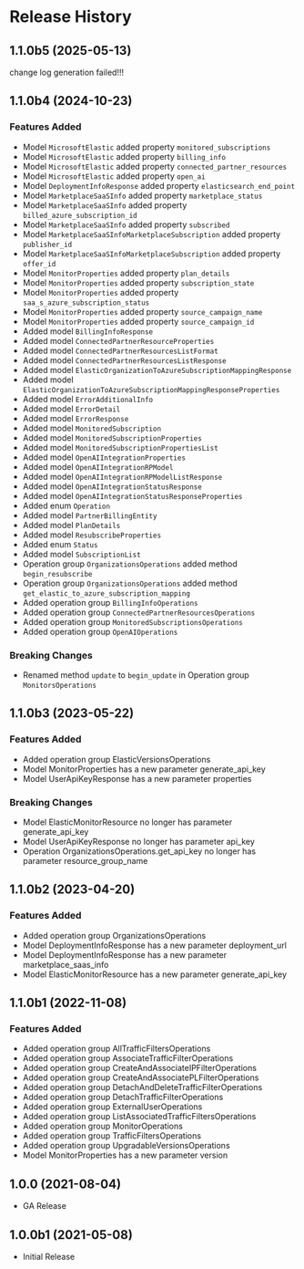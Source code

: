 # Release History

## 1.1.0b5 (2025-05-13)

change log generation failed!!!

## 1.1.0b4 (2024-10-23)

### Features Added

  - Model `MicrosoftElastic` added property `monitored_subscriptions`
  - Model `MicrosoftElastic` added property `billing_info`
  - Model `MicrosoftElastic` added property `connected_partner_resources`
  - Model `MicrosoftElastic` added property `open_ai`
  - Model `DeploymentInfoResponse` added property `elasticsearch_end_point`
  - Model `MarketplaceSaaSInfo` added property `marketplace_status`
  - Model `MarketplaceSaaSInfo` added property `billed_azure_subscription_id`
  - Model `MarketplaceSaaSInfo` added property `subscribed`
  - Model `MarketplaceSaaSInfoMarketplaceSubscription` added property `publisher_id`
  - Model `MarketplaceSaaSInfoMarketplaceSubscription` added property `offer_id`
  - Model `MonitorProperties` added property `plan_details`
  - Model `MonitorProperties` added property `subscription_state`
  - Model `MonitorProperties` added property `saa_s_azure_subscription_status`
  - Model `MonitorProperties` added property `source_campaign_name`
  - Model `MonitorProperties` added property `source_campaign_id`
  - Added model `BillingInfoResponse`
  - Added model `ConnectedPartnerResourceProperties`
  - Added model `ConnectedPartnerResourcesListFormat`
  - Added model `ConnectedPartnerResourcesListResponse`
  - Added model `ElasticOrganizationToAzureSubscriptionMappingResponse`
  - Added model `ElasticOrganizationToAzureSubscriptionMappingResponseProperties`
  - Added model `ErrorAdditionalInfo`
  - Added model `ErrorDetail`
  - Added model `ErrorResponse`
  - Added model `MonitoredSubscription`
  - Added model `MonitoredSubscriptionProperties`
  - Added model `MonitoredSubscriptionPropertiesList`
  - Added model `OpenAIIntegrationProperties`
  - Added model `OpenAIIntegrationRPModel`
  - Added model `OpenAIIntegrationRPModelListResponse`
  - Added model `OpenAIIntegrationStatusResponse`
  - Added model `OpenAIIntegrationStatusResponseProperties`
  - Added enum `Operation`
  - Added model `PartnerBillingEntity`
  - Added model `PlanDetails`
  - Added model `ResubscribeProperties`
  - Added enum `Status`
  - Added model `SubscriptionList`
  - Operation group `OrganizationsOperations` added method `begin_resubscribe`
  - Operation group `OrganizationsOperations` added method `get_elastic_to_azure_subscription_mapping`
  - Added operation group `BillingInfoOperations`
  - Added operation group `ConnectedPartnerResourcesOperations`
  - Added operation group `MonitoredSubscriptionsOperations`
  - Added operation group `OpenAIOperations`

### Breaking Changes

  - Renamed method `update` to `begin_update` in Operation group `MonitorsOperations`

## 1.1.0b3 (2023-05-22)

### Features Added

  - Added operation group ElasticVersionsOperations
  - Model MonitorProperties has a new parameter generate_api_key
  - Model UserApiKeyResponse has a new parameter properties

### Breaking Changes

  - Model ElasticMonitorResource no longer has parameter generate_api_key
  - Model UserApiKeyResponse no longer has parameter api_key
  - Operation OrganizationsOperations.get_api_key no longer has parameter resource_group_name

## 1.1.0b2 (2023-04-20)

### Features Added

  - Added operation group OrganizationsOperations
  - Model DeploymentInfoResponse has a new parameter deployment_url
  - Model DeploymentInfoResponse has a new parameter marketplace_saas_info
  - Model ElasticMonitorResource has a new parameter generate_api_key

## 1.1.0b1 (2022-11-08)

### Features Added

  - Added operation group AllTrafficFiltersOperations
  - Added operation group AssociateTrafficFilterOperations
  - Added operation group CreateAndAssociateIPFilterOperations
  - Added operation group CreateAndAssociatePLFilterOperations
  - Added operation group DetachAndDeleteTrafficFilterOperations
  - Added operation group DetachTrafficFilterOperations
  - Added operation group ExternalUserOperations
  - Added operation group ListAssociatedTrafficFiltersOperations
  - Added operation group MonitorOperations
  - Added operation group TrafficFiltersOperations
  - Added operation group UpgradableVersionsOperations
  - Model MonitorProperties has a new parameter version

## 1.0.0 (2021-08-04)

  - GA Release

## 1.0.0b1 (2021-05-08)

* Initial Release
